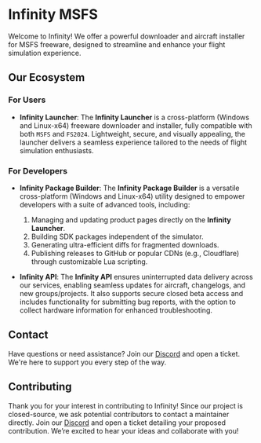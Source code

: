 # Infinity MSFS

Welcome to Infinity! We offer a powerful downloader and aircraft installer for MSFS freeware, designed to streamline and enhance your flight simulation experience.

## Our Ecosystem

### For Users
- **Infinity Launcher**: The **Infinity Launcher** is a cross-platform (Windows and Linux-x64) freeware downloader and installer, fully compatible with both `MSFS` and `FS2024`. Lightweight, secure, and visually appealing, the launcher delivers a seamless experience tailored to the needs of flight simulation enthusiasts.

### For Developers
- **Infinity Package Builder**: The **Infinity Package Builder** is a versatile cross-platform (Windows and Linux-x64) utility designed to empower developers with a suite of advanced tools, including:
    1. Managing and updating product pages directly on the **Infinity Launcher**.
    2. Building SDK packages independent of the simulator.
    3. Generating ultra-efficient diffs for fragmented downloads.
    4. Publishing releases to GitHub or popular CDNs (e.g., Cloudflare) through customizable Lua scripting.
 
- **Infinity API**: The **Infinity API** ensures uninterrupted data delivery across our services, enabling seamless updates for aircraft, changelogs, and new groups/projects. It also supports secure closed beta access and includes functionality for submitting bug reports, with the option to collect hardware information for enhanced troubleshooting.

## Contact

Have questions or need assistance? Join our [Discord](https://discord.gg/GhkQ9wrrbp) and open a ticket. We're here to support you every step of the way.

## Contributing

Thank you for your interest in contributing to Infinity! Since our project is closed-source, we ask potential contributors to contact a maintainer directly. Join our [Discord](https://discord.gg/GhkQ9wrrbp) and open a ticket detailing your proposed contribution. We’re excited to hear your ideas and collaborate with you!
